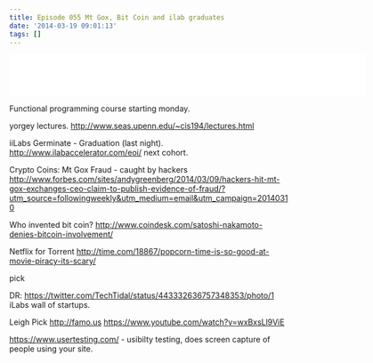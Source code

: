 ```yaml
---
title: Episode 055 Mt Gox, Bit Coin and ilab graduates
date: '2014-03-19 09:01:13'
tags: []
---
```


<iframe style="border: none" src="//html5-player.libsyn.com/embed/episode/id/2736521/height/75/width/640/theme/standard/direction/no/autoplay/no/autonext/no/thumbnail/no/preload/no/no_addthis/no/" height="75" width="640" scrolling="no"  allowfullscreen webkitallowfullscreen mozallowfullscreen oallowfullscreen msallowfullscreen></iframe>

<!--more-->
Functional programming course starting monday.

yorgey lectures.
http://www.seas.upenn.edu/~cis194/lectures.html


iiLabs Germinate - Graduation (last night).
http://www.ilabaccelerator.com/eoi/ next cohort.

Crypto Coins:
Mt Gox Fraud - caught by hackers
http://www.forbes.com/sites/andygreenberg/2014/03/09/hackers-hit-mt-gox-exchanges-ceo-claim-to-publish-evidence-of-fraud/?utm_source=followingweekly&utm_medium=email&utm_campaign=20140310

Who invented bit coin?
http://www.coindesk.com/satoshi-nakamoto-denies-bitcoin-involvement/

Netflix for Torrent
http://time.com/18867/popcorn-time-is-so-good-at-movie-piracy-its-scary/

pick

DR:
https://twitter.com/TechTidal/status/443332636757348353/photo/1 iLabs wall of startups.

Leigh Pick
http://famo.us
https://www.youtube.com/watch?v=wxBxsLl9ViE

https://www.usertesting.com/ - usibilty testing, does screen capture of people using your site.

